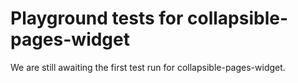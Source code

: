 # Playground tests for collapsible-pages-widget
We are still awaiting the first test run for collapsible-pages-widget.
